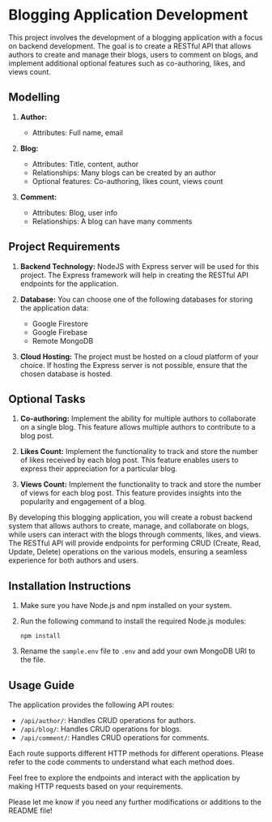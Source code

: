 # Blogging Application Development

This project involves the development of a blogging application with a focus on backend development. The goal is to create a RESTful API that allows authors to create and manage their blogs, users to comment on blogs, and implement additional optional features such as co-authoring, likes, and views count.

## Modelling

1. **Author:**

   - Attributes: Full name, email

2. **Blog:**

   - Attributes: Title, content, author
   - Relationships: Many blogs can be created by an author
   - Optional features: Co-authoring, likes count, views count

3. **Comment:**
   - Attributes: Blog, user info
   - Relationships: A blog can have many comments

## Project Requirements

1. **Backend Technology:** NodeJS with Express server will be used for this project. The Express framework will help in creating the RESTful API endpoints for the application.

2. **Database:** You can choose one of the following databases for storing the application data:

   - Google Firestore
   - Google Firebase
   - Remote MongoDB

3. **Cloud Hosting:** The project must be hosted on a cloud platform of your choice. If hosting the Express server is not possible, ensure that the chosen database is hosted.

## Optional Tasks

1. **Co-authoring:** Implement the ability for multiple authors to collaborate on a single blog. This feature allows multiple authors to contribute to a blog post.

2. **Likes Count:** Implement the functionality to track and store the number of likes received by each blog post. This feature enables users to express their appreciation for a particular blog.

3. **Views Count:** Implement the functionality to track and store the number of views for each blog post. This feature provides insights into the popularity and engagement of a blog.

By developing this blogging application, you will create a robust backend system that allows authors to create, manage, and collaborate on blogs, while users can interact with the blogs through comments, likes, and views. The RESTful API will provide endpoints for performing CRUD (Create, Read, Update, Delete) operations on the various models, ensuring a seamless experience for both authors and users.

## Installation Instructions

1. Make sure you have Node.js and npm installed on your system.
2. Run the following command to install the required Node.js modules:

   ```shell
   npm install
   ```

3. Rename the `sample.env` file to `.env` and add your own MongoDB URI to the file.

## Usage Guide

The application provides the following API routes:

- `/api/author/`: Handles CRUD operations for authors.
- `/api/blog/`: Handles CRUD operations for blogs.
- `/api/comment/`: Handles CRUD operations for comments.

Each route supports different HTTP methods for different operations. Please refer to the code comments to understand what each method does.

Feel free to explore the endpoints and interact with the application by making HTTP requests based on your requirements.

Please let me know if you need any further modifications or additions to the README file!
